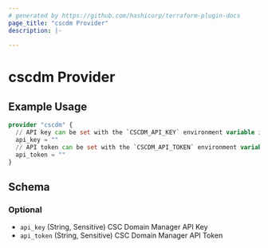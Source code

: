 ```yaml
---
# generated by https://github.com/hashicorp/terraform-plugin-docs
page_title: "cscdm Provider"
description: |-
  
---
```


# cscdm Provider



## Example Usage

```terraform
provider "cscdm" {
  // API key can be set with the `CSCDM_API_KEY` environment variable instead
  api_key = ""
  // API token can be set with the `CSCDM_API_TOKEN` environment variable instead
  api_token = ""
}
```

<!-- schema generated by tfplugindocs -->
## Schema

### Optional

- `api_key` (String, Sensitive) CSC Domain Manager API Key
- `api_token` (String, Sensitive) CSC Domain Manager API Token
